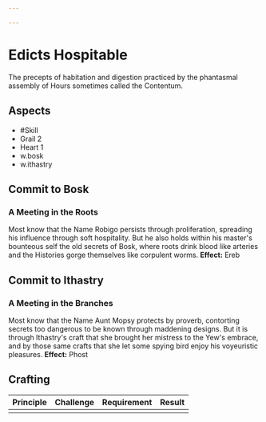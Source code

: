 ```yaml
---

---
```

# Edicts Hospitable
The precepts of habitation and digestion practiced by the phantasmal assembly of Hours sometimes called the Contentum.
## Aspects
- #Skill
- Grail 2
- Heart 1
- w.bosk
- w.ithastry
## Commit to Bosk
### A Meeting in the Roots
Most know that the Name Robigo persists through proliferation, spreading his influence through soft hospitality. But he also holds within his master's bounteous self the old secrets of Bosk, where roots drink blood like arteries and the Histories gorge themselves like corpulent worms. 
**Effect:** Ereb
## Commit to Ithastry
### A Meeting in the Branches
Most know that the Name Aunt Mopsy protects by proverb, contorting secrets too dangerous to be known through maddening designs. But it is through Ithastry's craft that she brought her mistress to the Yew's embrace, and by those same crafts that she let some spying bird enjoy his voyeuristic pleasures.
**Effect:** Phost

## Crafting
| Principle | Challenge | Requirement | Result |
| --------- | --------- | ----------- | ------ |
|           |           |             |        |
